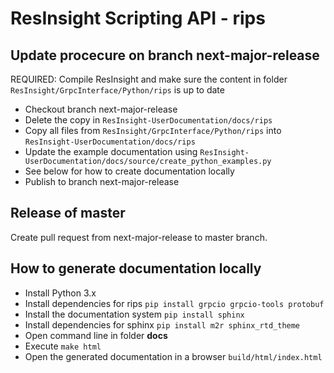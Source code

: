 # ResInsight Scripting API - rips

## Update procecure on  branch next-major-release
REQUIRED: Compile ResInsight and make sure the content in folder `ResInsight/GrpcInterface/Python/rips` is up to date
- Checkout branch next-major-release
- Delete the copy in `ResInsight-UserDocumentation/docs/rips` 
- Copy all files from `ResInsight/GrpcInterface/Python/rips` into `ResInsight-UserDocumentation/docs/rips` 
- Update the example documentation using `ResInsight-UserDocumentation/docs/source/create_python_examples.py`
- See below for how to create documentation locally
- Publish to branch next-major-release

## Release of master
Create pull request from next-major-release to master branch.

## How to generate documentation locally
- Install Python 3.x
- Install dependencies for rips `pip install grpcio grpcio-tools protobuf`
- Install the documentation system `pip install sphinx`
- Install dependencies for sphinx `pip install m2r sphinx_rtd_theme`
- Open command line in folder **docs**
- Execute `make html`
- Open the generated documentation in a browser `build/html/index.html`
